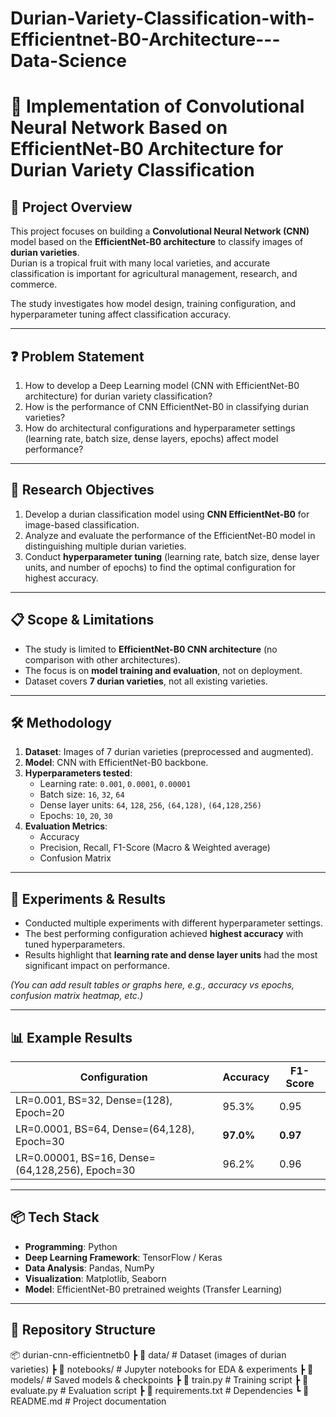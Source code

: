 # Durian-Variety-Classification-with-Efficientnet-B0-Architecture---Data-Science

# 🍈 Implementation of Convolutional Neural Network Based on EfficientNet-B0 Architecture for Durian Variety Classification

## 📌 Project Overview
This project focuses on building a **Convolutional Neural Network (CNN)** model based on the **EfficientNet-B0 architecture** to classify images of **durian varieties**.  
Durian is a tropical fruit with many local varieties, and accurate classification is important for agricultural management, research, and commerce.  

The study investigates how model design, training configuration, and hyperparameter tuning affect classification accuracy.

---

## ❓ Problem Statement
1. How to develop a Deep Learning model (CNN with EfficientNet-B0 architecture) for durian variety classification?  
2. How is the performance of CNN EfficientNet-B0 in classifying durian varieties?  
3. How do architectural configurations and hyperparameter settings (learning rate, batch size, dense layers, epochs) affect model performance?  

---

## 🎯 Research Objectives
1. Develop a durian classification model using **CNN EfficientNet-B0** for image-based classification.  
2. Analyze and evaluate the performance of the EfficientNet-B0 model in distinguishing multiple durian varieties.  
3. Conduct **hyperparameter tuning** (learning rate, batch size, dense layer units, and number of epochs) to find the optimal configuration for highest accuracy.  

---

## 📋 Scope & Limitations
- The study is limited to **EfficientNet-B0 CNN architecture** (no comparison with other architectures).  
- The focus is on **model training and evaluation**, not on deployment.  
- Dataset covers **7 durian varieties**, not all existing varieties.  

---

## 🛠️ Methodology
1. **Dataset**: Images of 7 durian varieties (preprocessed and augmented).  
2. **Model**: CNN with EfficientNet-B0 backbone.  
3. **Hyperparameters tested**:
   - Learning rate: `0.001`, `0.0001`, `0.00001`  
   - Batch size: `16`, `32`, `64`  
   - Dense layer units: `64`, `128`, `256`, `(64,128)`, `(64,128,256)`  
   - Epochs: `10`, `20`, `30`  
4. **Evaluation Metrics**:  
   - Accuracy  
   - Precision, Recall, F1-Score (Macro & Weighted average)  
   - Confusion Matrix  

---

## 🔬 Experiments & Results
- Conducted multiple experiments with different hyperparameter settings.  
- The best performing configuration achieved **highest accuracy** with tuned hyperparameters.  
- Results highlight that **learning rate and dense layer units** had the most significant impact on performance.  

*(You can add result tables or graphs here, e.g., accuracy vs epochs, confusion matrix heatmap, etc.)*  

---

## 📊 Example Results
| Configuration | Accuracy | F1-Score |
|---------------|----------|----------|
| LR=0.001, BS=32, Dense=(128), Epoch=20 | 95.3% | 0.95 |
| LR=0.0001, BS=64, Dense=(64,128), Epoch=30 | **97.0%** | **0.97** |
| LR=0.00001, BS=16, Dense=(64,128,256), Epoch=30 | 96.2% | 0.96 |


---

## 📦 Tech Stack
- **Programming**: Python  
- **Deep Learning Framework**: TensorFlow / Keras  
- **Data Analysis**: Pandas, NumPy  
- **Visualization**: Matplotlib, Seaborn  
- **Model**: EfficientNet-B0 pretrained weights (Transfer Learning)  

---

## 📂 Repository Structure
📦 durian-cnn-efficientnetb0
┣ 📂 data/ # Dataset (images of durian varieties)
┣ 📂 notebooks/ # Jupyter notebooks for EDA & experiments
┣ 📂 models/ # Saved models & checkpoints
┣ 📜 train.py # Training script
┣ 📜 evaluate.py # Evaluation script
┣ 📜 requirements.txt # Dependencies
┗ 📜 README.md # Project documentation



